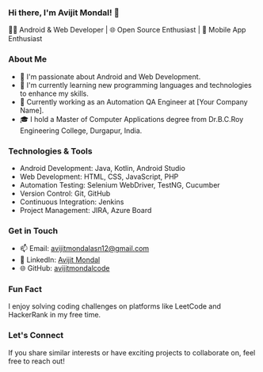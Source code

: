 ### Hi there, I'm Avijit Mondal! 👋

👨‍💻 Android & Web Developer | 🌐 Open Source Enthusiast | 📱 Mobile App Enthusiast

### About Me

- 👀 I'm passionate about Android and Web Development.
- 🌱 I'm currently learning new programming languages and technologies to enhance my skills.
- 💼 Currently working as an Automation QA Engineer at [Your Company Name].
- 🎓 I hold a Master of Computer Applications degree from Dr.B.C.Roy Engineering College, Durgapur, India.

### Technologies & Tools

- Android Development: Java, Kotlin, Android Studio
- Web Development: HTML, CSS, JavaScript, PHP
- Automation Testing: Selenium WebDriver, TestNG, Cucumber
- Version Control: Git, GitHub
- Continuous Integration: Jenkins
- Project Management: JIRA, Azure Board

### Get in Touch

- 📫 Email: avijitmondalasn12@gmail.com
- 💼 LinkedIn: [Avijit Mondal](https://www.linkedin.com/in/avijit-mondal12/)
- 🌐 GitHub: [avijitmondalcode](https://github.com/avijitmondalcode)

### Fun Fact

I enjoy solving coding challenges on platforms like LeetCode and HackerRank in my free time.

### Let's Connect

If you share similar interests or have exciting projects to collaborate on, feel free to reach out!

